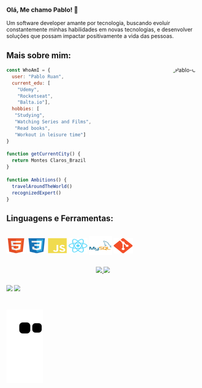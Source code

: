 ### Olá, Me chamo Pablo! 👋
Um software developer amante por tecnologia, buscando evoluir constantemente minhas habilidades em novas tecnologias, e desenvolver soluções que possam impactar positivamente a vida das pessoas.
## **Mais sobre mim:**
<img align="right" alt="Pablo-Gif" height="180" style="border-radius:50px;" src="https://miro.medium.com/max/680/0*7Q3yvSIv_t0ioJ-Z.gif"/>

  ```Javascript
  const WhoAmI = {
    user: "Pablo Ruan",
    current_edu: [
      "Udemy",
      "Rocketseat",
      "Balta.io"],
    hobbies: [
     "Studying",
     "Watching Series and Films",
     "Read books",
     "Workout in leisure time"]
}
	
 function getCurrentCity() {
	return Montes Claros_Brazil
 }
	
function Ambitions() {
	travelAroundTheWorld()
	recognizedExpert()
} 
  ```

  
## **Linguagens e Ferramentas:** 
  
<div style="display: inline_block"><br>
  <img align="center" alt="Pablo-HTML" height="40" width="50" src="https://raw.githubusercontent.com/devicons/devicon/master/icons/html5/html5-original.svg">
  <img align="center" alt="Pablo-CSS" height="40" width="50" src="https://raw.githubusercontent.com/devicons/devicon/master/icons/css3/css3-original.svg">
  <img align="center" alt="Pablo-Js" height="40" width="50" src="https://raw.githubusercontent.com/devicons/devicon/master/icons/javascript/javascript-plain.svg">
  <img align="center" alt="Pablo-React-Native" height="40" width="50" src="https://github.com/devicons/devicon/blob/master/icons/react/react-original.svg">
  <img align="center" alt="Pablo-MySQL" height="50" width="60" src="https://github.com/devicons/devicon/blob/master/icons/mysql/mysql-original-wordmark.svg">
  <img align="center" alt="Pablo-Git" height="40" width="50" src="https://github.com/devicons/devicon/blob/master/icons/git/git-original.svg">
</div>

##

<div align="center">
  <a href="https://github.com/PabloRuanP">
  <img height="180em" src="https://github-readme-stats.vercel.app/api?username=PabloRuanP&show_icons=true&theme=dracula&include_all_commits=true&count_private=true"/>
  <img height="180em" src="https://github-readme-stats.vercel.app/api/top-langs/?username=PabloRuanP&theme=dracula&hide_langs_below=1"/>
</div>

##
<p align="left">
  <a target="_blank" href="https://www.linkedin.com/in/pablo-ruan-a3ba50232/" alt="Linkedin">
  <img src="https://img.shields.io/badge/-LinkedIn-%230077B5?style=for-the-badge&logo=linkedin&logoColor=white" target="_blank"></a> 
 
   <a target="_blank" href="mailto:pablommoc@gmail.com" alt="Gmail">
  <img src="https://img.shields.io/badge/Gmail-D14836?style=for-the-badge&logo=gmail&logoColor=white"</a>
</p>
<br>

![Snake animation](https://github.com/PabloRuanP/PabloRuanP/blob/output/github-contribution-grid-snake.svg)
